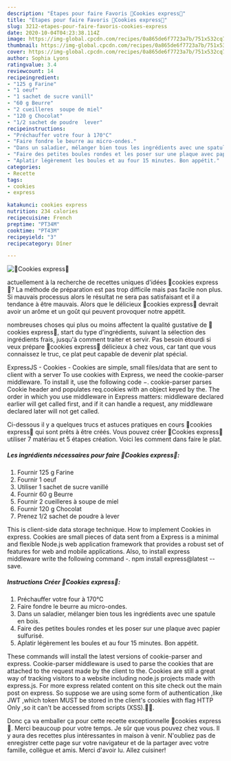 ```yaml
---
description: "Étapes pour faire Favoris 🍪Cookies express🍪"
title: "Étapes pour faire Favoris 🍪Cookies express🍪"
slug: 3212-etapes-pour-faire-favoris-cookies-express
date: 2020-10-04T04:23:38.114Z
image: https://img-global.cpcdn.com/recipes/0a865de6f7723a7b/751x532cq70/🍪cookies-express🍪-photo-principale-de-la-recette.jpg
thumbnail: https://img-global.cpcdn.com/recipes/0a865de6f7723a7b/751x532cq70/🍪cookies-express🍪-photo-principale-de-la-recette.jpg
cover: https://img-global.cpcdn.com/recipes/0a865de6f7723a7b/751x532cq70/🍪cookies-express🍪-photo-principale-de-la-recette.jpg
author: Sophia Lyons
ratingvalue: 3.4
reviewcount: 14
recipeingredient:
- "125 g Farine"
- "1 oeuf"
- "1 sachet de sucre vanill"
- "60 g Beurre"
- "2 cueilleres  soupe de miel"
- "120 g Chocolat"
- "1/2 sachet de poudre  lever"
recipeinstructions:
- "Préchauffer votre four à 170°C"
- "Faire fondre le beurre au micro-ondes."
- "Dans un saladier, mélanger bien tous les ingrédients avec une spatule en bois."
- "Faire des petites boules rondes et les poser sur une plaque avec papier sulfurisé."
- "Aplatir légèrement les boules et au four 15 minutes. Bon appétit."
categories:
- Recette
tags:
- cookies
- express

katakunci: cookies express 
nutrition: 234 calories
recipecuisine: French
preptime: "PT34M"
cooktime: "PT43M"
recipeyield: "3"
recipecategory: Dîner

---
```



![🍪Cookies express🍪](https://img-global.cpcdn.com/recipes/0a865de6f7723a7b/751x532cq70/🍪cookies-express🍪-photo-principale-de-la-recette.jpg)

actuellement à la recherche de recettes uniques d'idées 🍪cookies express🍪? La méthode de préparation est pas trop difficile mais pas facile non plus. Si mauvais processus alors le résultat ne sera pas satisfaisant et il a tendance à être mauvais. Alors que le délicieux 🍪cookies express🍪 devrait avoir un arôme et un goût qui peuvent provoquer notre appétit.

nombreuses choses qui plus ou moins affectent la qualité gustative de 🍪cookies express🍪, start du type d'ingrédients, suivant la sélection des ingrédients frais, jusqu'à comment traiter et servir. Pas besoin étourdi si veux prépare 🍪cookies express🍪 délicieux à chez vous, car tant que vous connaissez le truc, ce plat peut capable de devenir plat spécial.

ExpressJS - Cookies - Cookies are simple, small files/data that are sent to client with a server To use cookies with Express, we need the cookie-parser middleware. To install it, use the following code −. cookie-parser parses Cookie header and populates req.cookies with an object keyed by the. The order in which you use middleware in Express matters: middleware declared earlier will get called first, and if it can handle a request, any middleware declared later will not get called.


Ci-dessous il y a quelques trucs et astuces pratiques en cours 🍪cookies express🍪 qui sont prêts à être créés. Vous pouvez créer 🍪Cookies express🍪 utiliser 7 matériau et 5 étapes création. Voici les comment dans faire le plat.

<!--inarticleads1-->

##### Les ingrédients nécessaires pour faire 🍪Cookies express🍪:

1. Fournir 125 g Farine
1. Fournir 1 oeuf
1. Utiliser 1 sachet de sucre vanillé
1. Fournir 60 g Beurre
1. Fournir 2 cueilleres à soupe de miel
1. Fournir 120 g Chocolat
1. Prenez 1/2 sachet de poudre à lever


This is client-side data storage technique. How to implement Cookies in express. Cookies are small pieces of data sent from a Express is a minimal and flexible Node.js web application framework that provides a robust set of features for web and mobile applications. Also, to install express middleware write the following command -. npm install express@latest --save. 

<!--inarticleads2-->

##### Instructions Créer 🍪Cookies express🍪:

1. Préchauffer votre four à 170°C
1. Faire fondre le beurre au micro-ondes.
1. Dans un saladier, mélanger bien tous les ingrédients avec une spatule en bois.
1. Faire des petites boules rondes et les poser sur une plaque avec papier sulfurisé.
1. Aplatir légèrement les boules et au four 15 minutes. Bon appétit.


These commands will install the latest versions of cookie-parser and express. Cookie-parser middleware is used to parse the cookies that are attached to the request made by the client to the. Cookies are still a great way of tracking visitors to a website including node.js projects made with express.js. For more express related content on this site check out the main post on express. So suppose we are using some form of authentication ,like JWT ,which token MUST be stored in the client&#39;s cookies with flag HTTP Only ,so it can&#39;t be accessed from scripts (XSS).🐱‍💻. 


Donc ça va emballer ça pour cette recette exceptionnelle 🍪cookies express🍪. Merci beaucoup pour votre temps. Je sûr que vous pouvez chez vous. Il y aura des recettes plus  intéressantes in maison à venir. N'oubliez pas de enregistrer cette page sur votre navigateur et de la partager avec votre famille, collègue et amis. Merci d'avoir lu. Allez cuisiner!
